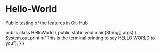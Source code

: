 # Hello-World
Public testing of the features in Git-Hub

public class HelloWorld {
  public static void main(String[] args) {
    System.out.println("This is the terminal printing to say HELLO WORLD to you");
  }
}
